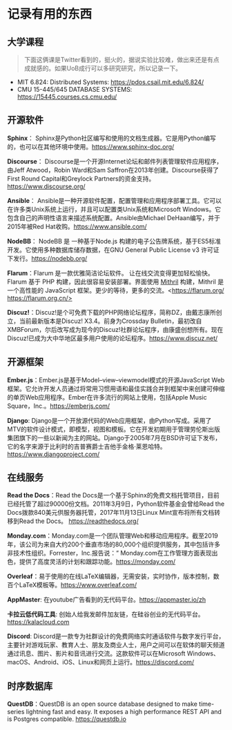 # 记录有用的东西

## 大学课程

> 下面这俩课是Twitter看到的，挺火的，据说实验比较难，做出来还是有点成就感的。如果UoB成行可以多研究研究，所以记录一下。

* MIT 6.824: Distributed Systems: <https://pdos.csail.mit.edu/6.824/>
* CMU 15-445/645 DATABASE SYSTEMS: <https://15445.courses.cs.cmu.edu/>

## 开源软件

**Sphinx**： Sphinx是Python社区编写和使用的文档生成器。它是用Python编写的，也可以在其他环境中使用。<https://www.sphinx-doc.org/>

**Discourse**： Discourse是一个开源Internet论坛和邮件列表管理软件应用程序，由Jeff Atwood，Robin Ward和Sam Saffron在2013年创建。Discourse获得了First Round Capital和Greylock Partners的资金支持。<https://www.discourse.org/>

**Ansible**： Ansible是一种开源软件配置，配置管理和应用程序部署工具。它可以在许多类Unix系统上运行，并且可以配置类Unix系统和Microsoft Windows。它包含自己的声明性语言来描述系统配置。Ansible由Michael DeHaan编写，并于2015年被Red Hat收购。<https://www.ansible.com/>

**NodeBB**： NodeBB 是 一种基于Node.js 构建的电子公告牌系统，基于ES5标准开发。它使用多种数据库储存数据，在GNU General Public License v3 许可证下发行。<https://nodebb.org/>

**Flarum**：Flarum 是一款优雅简洁论坛软件。 让在线交流变得更加轻松愉快。Flarum 基于 PHP 构建，因此很容易安装部署。界面使用 [Mithril](http://mithril.js.org/) 构建，Mithril 是一个高性能的 JavaScript 框架。更少的等待，更多的交流。<https://flarum.org/ https://flarum.org.cn/>

**Discuz!**：Discuz!是个可免费下载的PHP网络论坛程序，简称DZ，由戴志康所创立，当前最新版本是Discuz! X3.4。前身为Crossday Bulletin，最初改自XMBForum，尔后改写成为现今的Discuz!社群论坛程序，由康盛创想所有。现在Discuz!已成为大中华地区最多用户使用的论坛程序。<https://www.discuz.net/>

## 开源框架

**Ember.js**：Ember.js是基于Model–view–viewmodel模式的开源JavaScript Web框架。它允许开发人员通过将常用习惯用语和最佳实践合并到框架中来创建可伸缩的单页Web应用程序。Ember在许多流行的网站上使用，包括Apple Music Square，Inc.。<https://emberjs.com/>

**Django**: Django是一个开放源代码的Web应用框架，由Python写成。采用了MTV的软件设计模式，即模型，视图和模板。它在开发初期用于管理劳伦斯出版集团旗下的一些以新闻为主的网站。Django于2005年7月在BSD许可证下发布，它的名字来源于比利时的吉普赛爵士吉他手金格·莱恩哈特。<https://www.djangoproject.com/>

## 在线服务

**Read the Docs**：Read the Docs是一个基于Sphinx的免费文档托管项目，目前已经托管了超过90000份文档。2011年3月9日，Python软件基金会曾给Read the Docs拨款840美元供服务器托管，2017年11月13日Linux Mint宣布将所有文档转移到Read the Docs。 <https://readthedocs.org/>

**Monday.com**：Monday.com是一个团队管理Web和移动应用程序。截至2019年，该公司为来自大约200个垂直市场的80,000个组织提供服务，其中包括许多非技术性组织。Forrester，Inc.报告说：“ Monday.com在工作管理方面表现出色，提供了高度灵活的计划和跟踪功能。<https://monday.com/>

**Overleaf**：易于使用的在线LaTeX编辑器，无需安装，实时协作，版本控制，数百个LaTeX模板等。<https://www.overleaf.com/>

**AppMaster**: 在youtube广告看到的无代码平台。<https://appmaster.io/zh>

**卡拉云低代码工具**: 创始人给我发邮件加友链，在硅谷创业的无代码平台。<https://kalacloud.com>

**Discord**: Discord是一款专为社群设计的免费网络实时通话软件与数字发行平台，主要针对游戏玩家、教育人士、朋友及商业人士，用户之间可以在软体的聊天频道通过讯息、图片、影片和音讯进行交流。这款软件可以在Microsoft Windows、macOS、Android、iOS、Linux和网页上运行。<https://discord.com/>

## 时序数据库

**QuestDB**：QuestDB is an open source database designed to make time-series lightning fast and easy. It exposes a high performance REST API and is Postgres compatible. <https://questdb.io>

